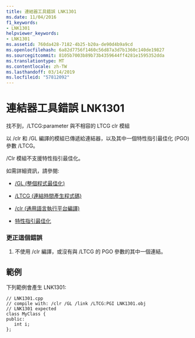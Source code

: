 ```yaml
---
title: 連結器工具錯誤 LNK1301
ms.date: 11/04/2016
f1_keywords:
- LNK1301
helpviewer_keywords:
- LNK1301
ms.assetid: 760da428-7182-4b25-b20a-de90d4b9a9cd
ms.openlocfilehash: 6a82d7756f1460c56d87a3d7b1360c140de19827
ms.sourcegitcommit: 8105b7003b89b73b4359644ff4281e1595352dda
ms.translationtype: MT
ms.contentlocale: zh-TW
ms.lasthandoff: 03/14/2019
ms.locfileid: "57812092"
---
```

# <a name="linker-tools-error-lnk1301"></a>連結器工具錯誤 LNK1301

找不到，/LTCG:parameter 與不相容的 LTCG clr 模組

以 /clr 和 /GL 編譯的模組已傳遞給連結器，以及其中一個特性指引最佳化 (PGO) 參數 /LTCG。

/Clr 模組不支援特性指引最佳化。

如需詳細資訊，請參閱:

- [/GL (整個程式最佳化)](../../build/reference/gl-whole-program-optimization.md)

- [/LTCG (連結時間產生程式碼)](../../build/reference/ltcg-link-time-code-generation.md)

- [/clr (通用語言執行平台編譯)](../../build/reference/clr-common-language-runtime-compilation.md)

- [特性指引最佳化](../../build/profile-guided-optimizations.md)

### <a name="to-correct-this-error"></a>更正這個錯誤

1. 不使用 /clr 編譯，或沒有與 /LTCG 的 PGO 參數的其中一個連結。

## <a name="example"></a>範例

下列範例會產生 LNK1301:

```
// LNK1301.cpp
// compile with: /clr /GL /link /LTCG:PGI LNK1301.obj
// LNK1301 expected
class MyClass {
public:
   int i;
};
```